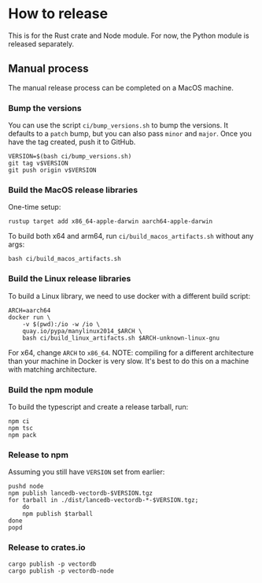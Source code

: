# How to release

This is for the Rust crate and Node module. For now, the Python module is
released separately.

<!--
The release is started by bumping the versions and pushing a new tag. To do this
automatically, use the `make_release_commit` GitHub action.

When the tag is pushed, GitHub actions will start building the libraries and
will upload them to a draft release.

While those jobs are running, edit the release notes as needed. For example, 
bring relevant new features and bugfixes to the top of the notes and the testing
and CI changes to the bottom.

Once the jobs have finished, the release will be marked as not draft and the
artifacts will be released to crates.io, NPM, and PyPI.

-->

## Manual process

The manual release process can be completed on a MacOS machine.

### Bump the versions

You can use the script `ci/bump_versions.sh` to bump the versions. It defaults
to a `patch` bump, but you can also pass `minor` and `major`. Once you have the
tag created, push it to GitHub.

```shell
VERSION=$(bash ci/bump_versions.sh)
git tag v$VERSION
git push origin v$VERSION
```

### Build the MacOS release libraries

One-time setup:

```shell
rustup target add x86_64-apple-darwin aarch64-apple-darwin
```

To build both x64 and arm64, run `ci/build_macos_artifacts.sh` without any args:

```shell
bash ci/build_macos_artifacts.sh
```

### Build the Linux release libraries

To build a Linux library, we need to use docker with a different build script:

```shell
ARCH=aarch64
docker run \
    -v $(pwd):/io -w /io \
    quay.io/pypa/manylinux2014_$ARCH \
    bash ci/build_linux_artifacts.sh $ARCH-unknown-linux-gnu
```

For x64, change `ARCH` to `x86_64`. NOTE: compiling for a different architecture
than your machine in Docker is very slow. It's best to do this on a machine with
matching architecture.


<!--
Similar script for musl binaries (not yet working):

```shell
ARCH=aarch64
docker run \
    --user $(id -u) \
    -v $(pwd):/io -w /io \
    quay.io/pypa/musllinux_1_1_$ARCH \
    bash ci/build_linux_artifacts.sh $ARCH-unknown-linux-musl
```

-->

<!--

For debugging, use these snippets:

```shell
ARCH=aarch64
docker run -it \
    -v $(pwd):/io -w /io \
    quay.io/pypa/manylinux2014_$ARCH \
    bash
```

```shell
ARCH=aarch64
docker run -it \
    -v $(pwd):/io -w /io \
    quay.io/pypa/musllinux_1_1_$ARCH \
    bash
```

Note: musllinux_1_1 is Alpine Linux 3.12
-->


### Build the npm module

To build the typescript and create a release tarball, run:

```
npm ci
npm tsc
npm pack
```

### Release to npm

Assuming you still have `VERSION` set from earlier:

```shell
pushd node
npm publish lancedb-vectordb-$VERSION.tgz
for tarball in ./dist/lancedb-vectordb-*-$VERSION.tgz;
    do 
    npm publish $tarball
done
popd
```

### Release to crates.io

```shell
cargo publish -p vectordb
cargo publish -p vectordb-node
```
